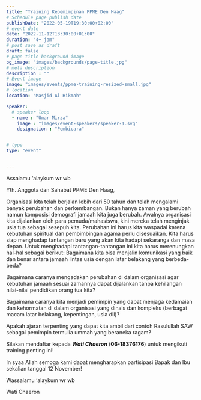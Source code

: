 ```yaml
---
title: "Training Kepemimpinan PPME Den Haag"
# Schedule page publish date
publishDate: "2022-05-19T19:30:00+02:00"
# event date
date: "2022-11-12T13:30:00+01:00"
duration: "4+ jam"
# post save as draft
draft: false
# page title background image
bg_image: "images/backgrounds/page-title.jpg"
# meta description
description : ""
# Event image
image: "images/events/ppme-training-resized-small.jpg"
# location
location: "Masjid Al Hikmah"

speaker:
  # speaker loop
  - name : "Umar Mirza"
    image : "images/event-speakers/speaker-1.svg"
    designation : "Pembicara"


# type
type: "event"


---
```


Assalamu ‘alaykum wr wb

Yth. Anggota dan Sahabat PPME Den Haag,

Organisasi kita telah berjalan lebih dari 50 tahun dan telah mengalami banyak perubahan dan perkembangan. Bukan hanya zaman yang berubah namun komposisi demografi jamaah kita juga berubah. Awalnya organisasi kita dijalankan oleh para pemuda/mahasiswa, kini mereka telah menginjak usia tua sebagai sesepuh kita. Perubahan ini harus kita waspadai karena kebutuhan spiritual dan pembimbingan agama perlu disesuaikan. Kita harus siap menghadap tantangan baru yang akan kita hadapi sekaranga dan masa depan. Untuk menghadapi tantangan-tantangan ini kita harus merenungkan hal-hal sebagai berikut:
Bagaimana kita bisa menjalin komunikasi yang baik dan benar antara jamaah lintas usia dengan latar belakang yang berbeda-beda?

Bagaimana caranya mengadakan perubahan di dalam organisasi agar kebutuhan jamaah sesuai zamannya dapat dijalankan tanpa kehilangan nilai-nilai pendidikan orang tua kita?

Bagaimana caranya kita menjadi pemimpin yang dapat menjaga kedamaian dan kehormatan di dalam organisasi yang dinais dan kompleks (berbagai macam latar belakang, kepentingan, usia dll)?

Apakah ajaran terpenting yang dapat kita ambil dari contoh Rasulullah SAW sebagai pemimpin termulia ummah yang beraneka ragam?

Silakan mendaftar kepada ***Wati Chaeron*** (**06-18376176**) untuk mengikuti training penting ini!

In syaa Allah semoga kami dapat mengharapkan partisipasi Bapak dan Ibu sekalian tanggal 12 November!

Wassalamu ‘alaykum wr wb

Wati Chaeron

